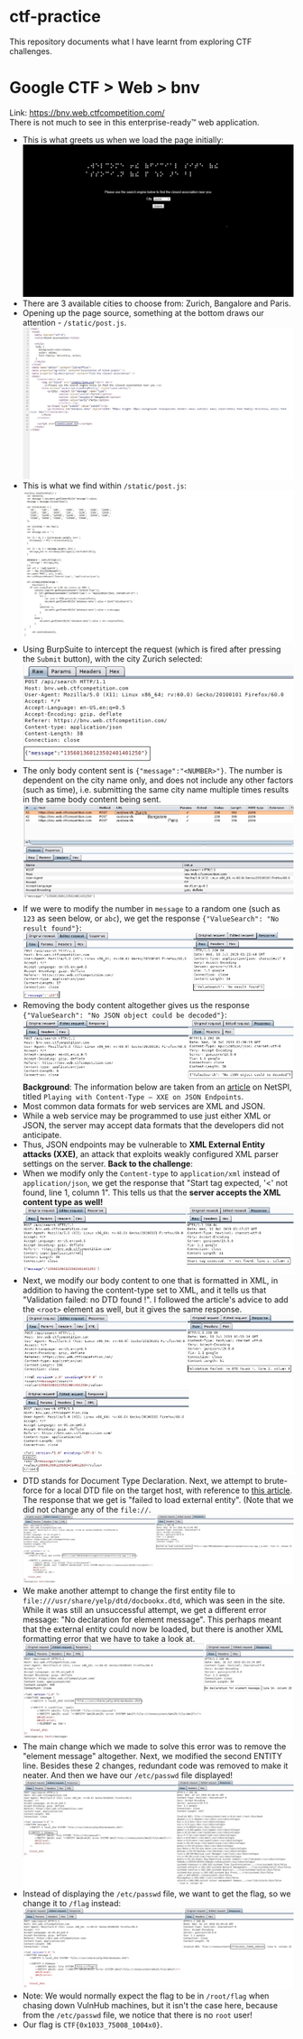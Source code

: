 # ctf-practice
This repository documents what I have learnt from exploring CTF challenges.

# Google CTF > Web > bnv
Link: https://bnv.web.ctfcompetition.com/  
There is not much to see in this enterprise-ready™ web application.  

* This is what greets us when we load the page initially:
![](/screenshots/google-web-bnv/initialPage.jpg)
* There are 3 available cities to choose from: Zurich, Bangalore and Paris.
* Opening up the page source, something at the bottom draws our attention - `/static/post.js`.
![](/screenshots/google-web-bnv/initialPageSource.jpg)
* This is what we find within `/static/post.js`:
![](/screenshots/google-web-bnv/postJs.jpg)
* Using BurpSuite to intercept the request (which is fired after pressing the `Submit` button), with the city Zurich selected:
![](/screenshots/google-web-bnv/burpIntercept.jpg)
* The only body content sent is `{"message":"<NUMBER>"}`. The number is dependent on the city name only, and does not include any other factors (such as time), i.e. submitting the same city name multiple times results in the same body content being sent.
![](/screenshots/google-web-bnv/burpInterceptList.jpg)
* If we were to modify the number in `message` to a random one (such as `123` as seen below, or `abc`), we get the response `{"ValueSearch": "No result found"}`:
![](/screenshots/google-web-bnv/burpInterceptModifiedRequest.jpg)
* Removing the body content altogether gives us the response `{"ValueSearch": "No JSON object could be decoded"}`:
![](/screenshots/google-web-bnv/burpInterceptModifiedRequestEmpty.jpg)
**Background**: The information below are taken from an [article](https://blog.netspi.com/playing-content-type-xxe-json-endpoints/) on NetSPI, titled `Playing with Content-Type – XXE on JSON Endpoints`.
* Most common data formats for web services are XML and JSON.
* While a web service may be programmed to use just either XML or JSON, the server may accept data formats that the developers did not anticipate.
* Thus, JSON endpoints may be vulnerable to **XML External Entity attacks (XXE)**, an attack that exploits weakly configured XML parser settings on the server.
**Back to the challenge**:
* When we modify only the `Content-type` to `application/xml` instead of `application/json`, we get the response that "Start tag expected, '<' not found, line 1, column 1". This tells us that the **server accepts the XML content type as well!**
![](/screenshots/google-web-bnv/burpInterceptModifiedRequestXML.jpg)
* Next, we modify our body content to one that is formatted in XML, in addition to having the content-type set to XML, and it tells us that "Validation failed: no DTD found !". I followed the article's advice to add the `<root>` element as well, but it gives the same response.
![](/screenshots/google-web-bnv/burpInterceptModifiedRequestXMLFormattedRequest.jpg)
* DTD stands for Document Type Declaration. Next, we attempt to brute-force for a local DTD file on the target host, with reference to [this article](https://mohemiv.com/all/exploiting-xxe-with-local-dtd-files/). The response that we get is "failed to load external entity". (Note that we did not change any of the `file://`.
![](/screenshots/google-web-bnv/burpInterceptModifiedRequestXMLDTD.jpg)
* We make another attempt to change the first entity file to `file:///usr/share/yelp/dtd/docbookx.dtd`, which was seen in the site. While it was still an unsuccessful attempt, we get a different error message: "No declaration for element message". This perhaps meant that the external entity could now be loaded, but there is another XML formatting error that we have to take a look at.
![](/screenshots/google-web-bnv/burpInterceptModifiedRequestXMLDTD2.jpg)
* The main change which we made to solve this error was to remove the "element message" altogether. Next, we modified the second ENTITY line. Besides these 2 changes, redundant code was removed to make it neater. And then we have our `/etc/passwd` file displayed!
![](/screenshots/google-web-bnv/burpInterceptModifiedRequestXMLDTDSuccess.jpg)
* Instead of displaying the `/etc/passwd` file, we want to get the flag, so we change it to `/flag` instead:
![](/screenshots/google-web-bnv/burpInterceptModifiedRequestXMLDTDFlag.jpg)
* Note: We would normally expect the flag to be in `/root/flag` when chasing down VulnHub machines, but it isn't the case here, because from the `/etc/passwd` file, we notice that there is no `root` user!
* Our flag is `CTF{0x1033_75008_1004x0}`.
